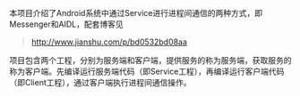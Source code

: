 本项目介绍了Android系统中通过Service进行进程间通信的两种方式，即Messenger和AIDL，配套博客见

> http://www.jianshu.com/p/bd0532bd08aa

项目包含两个工程，分别为服务端和客户端，提供服务的称为服务端，获取服务的称为客户端。先编译运行服务端代码（即Service工程），再编译运行客户端代码（即Client工程），通过客户端执行进程间通信操作。